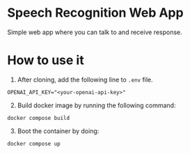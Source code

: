 # Speech Recognition Web App

Simple web app where you can talk to and receive response.

# How to use it

1. After cloning, add the following line to `.env` file.

```
OPENAI_API_KEY="<your-openai-api-key>"
```

2. Build docker image by running the following command:

```
docker compose build
```

3. Boot the container by doing:

```
docker compose up
```
